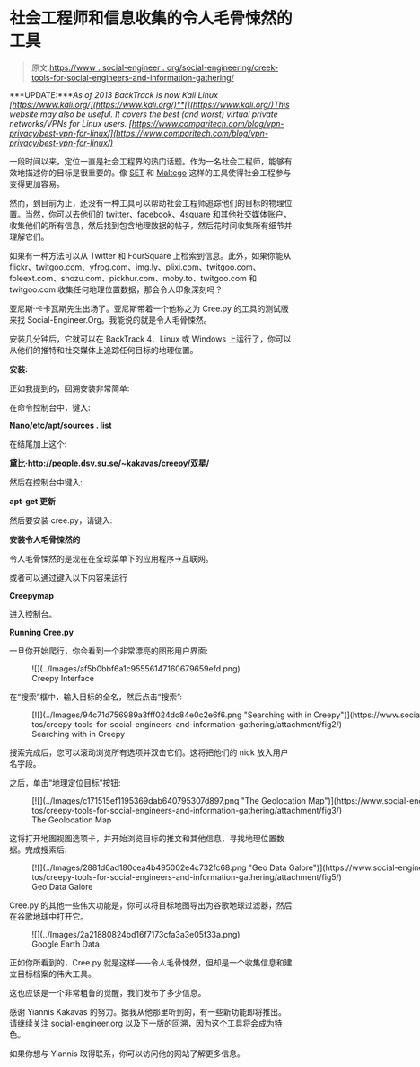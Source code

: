 # 社会工程师和信息收集的令人毛骨悚然的工具

> 原文:[https://www . social-engineer . org/social-engineering/creek-tools-for-social-engineers-and-information-gathering/](https://www.social-engineer.org/social-engineering/creepy-tools-for-social-engineers-and-information-gathering/)

***UPDATE:****As of 2013 BackTrack is now Kali Linux [https://www.kali.org/](https://www.kali.org/)**[](https://www.kali.org/)This website may also be useful. It covers the best (and worst) virtual private networks/VPNs for Linux users. [https://www.comparitech.com/blog/vpn-privacy/best-vpn-for-linux/](https://www.comparitech.com/blog/vpn-privacy/best-vpn-for-linux/)*

一段时间以来，定位一直是社会工程界的热门话题。作为一名社会工程师，能够有效地描述你的目标是很重要的。像 [SET](https://www.social-engineer.org/framework/se-tools/computer-based/social-engineer-toolkit-set/) 和 [Maltego](https://www.social-engineer.org/framework/se-tools/computer-based/maltego/) 这样的工具使得社会工程参与变得更加容易。

然而，到目前为止，还没有一种工具可以帮助社会工程师追踪他们的目标的物理位置。当然，你可以去他们的 twitter、facebook、4square 和其他社交媒体账户，收集他们的所有信息，然后找到包含地理数据的帖子，然后花时间收集所有细节并理解它们。

如果有一种方法可以从 Twitter 和 FourSquare 上检索到信息。此外，如果你能从 flickr、twitgoo.com、yfrog.com、img.ly、plixi.com、twitgoo.com、foleext.com、shozu.com、pickhur.com、moby.to、twitgoo.com 和 twitgoo.com 收集任何地理位置数据，那会令人印象深刻吗？

亚尼斯·卡卡瓦斯先生出场了。亚尼斯带着一个他称之为 Cree.py 的工具的测试版来找 Social-Engineer.Org。我能说的就是令人毛骨悚然。

安装几分钟后，它就可以在 BackTrack 4、Linux 或 Windows 上运行了，你可以从他们的推特和社交媒体上追踪任何目标的地理位置。

**安装:**

正如我提到的，回溯安装非常简单:

在命令控制台中，键入:

**Nano/etc/apt/sources . list**

在结尾加上这个:

**黛比·http://people.dsv.su.se/~kakavas/creepy/双星/**

然后在控制台中键入:

**apt-get 更新**

然后要安装 cree.py，请键入:

**安装令人毛骨悚然的**

令人毛骨悚然的是现在在全球菜单下的应用程序->互联网。

或者可以通过键入以下内容来运行

**Creepymap**

进入控制台。

**Running Cree.py**

一旦你开始爬行，你会看到一个非常漂亮的图形用户界面:

<figure id="attachment_1845" aria-describedby="caption-attachment-1845" style="width: 840px" class="wp-caption aligncenter">![](../Images/af5b0bbf6a1c95556147160679659efd.png)

<figcaption id="caption-attachment-1845" class="wp-caption-text">Creepy Interface</figcaption>

</figure>

在“搜索”框中，输入目标的全名，然后点击“搜索”:

<figure id="attachment_1846" aria-describedby="caption-attachment-1846" style="width: 840px" class="wp-caption aligncenter">[![](../Images/94c71d756989a3fff024dc84e0c2e6f6.png "Searching with in Creepy")](https://www.social-engineer.org/how-tos/creepy-tools-for-social-engineers-and-information-gathering/attachment/fig2/)

<figcaption id="caption-attachment-1846" class="wp-caption-text">Searching with in Creepy</figcaption>

</figure>

搜索完成后，您可以滚动浏览所有选项并双击它们。这将把他们的 nick 放入用户名字段。

之后，单击“地理定位目标”按钮:

<figure id="attachment_1847" aria-describedby="caption-attachment-1847" style="width: 840px" class="wp-caption aligncenter">[![](../Images/c171515ef1195369dab640795307d897.png "The Geolocation Map")](https://www.social-engineer.org/how-tos/creepy-tools-for-social-engineers-and-information-gathering/attachment/fig3/)

<figcaption id="caption-attachment-1847" class="wp-caption-text">The Geolocation Map</figcaption>

</figure>

这将打开地图视图选项卡，并开始浏览目标的推文和其他信息，寻找地理位置数据。完成搜索后:

<figure id="attachment_1848" aria-describedby="caption-attachment-1848" style="width: 840px" class="wp-caption aligncenter">[![](../Images/2881d6ad180cea4b495002e4c732fc68.png "Geo Data Galore")](https://www.social-engineer.org/how-tos/creepy-tools-for-social-engineers-and-information-gathering/attachment/fig5/)

<figcaption id="caption-attachment-1848" class="wp-caption-text">Geo Data Galore</figcaption>

</figure>

Cree.py 的其他一些伟大功能是，你可以将目标地图导出为谷歌地球过滤器，然后在谷歌地球中打开它。

<figure id="attachment_1849" aria-describedby="caption-attachment-1849" style="width: 840px" class="wp-caption aligncenter">![](../Images/2a21880824bd16f7173cfa3a3e05f33a.png)

<figcaption id="caption-attachment-1849" class="wp-caption-text">Google Earth Data</figcaption>

</figure>

正如你所看到的，Cree.py 就是这样——令人毛骨悚然，但却是一个收集信息和建立目标档案的伟大工具。

这也应该是一个非常粗鲁的觉醒，我们发布了多少信息。

感谢 Yiannis Kakavas 的努力。据我从他那里听到的，有一些新功能即将推出。请继续关注 social-engineer.org 以及下一版的回溯，因为这个工具将会成为特色。

如果你想与 Yiannis 取得联系，你可以访问他的网站了解更多信息。